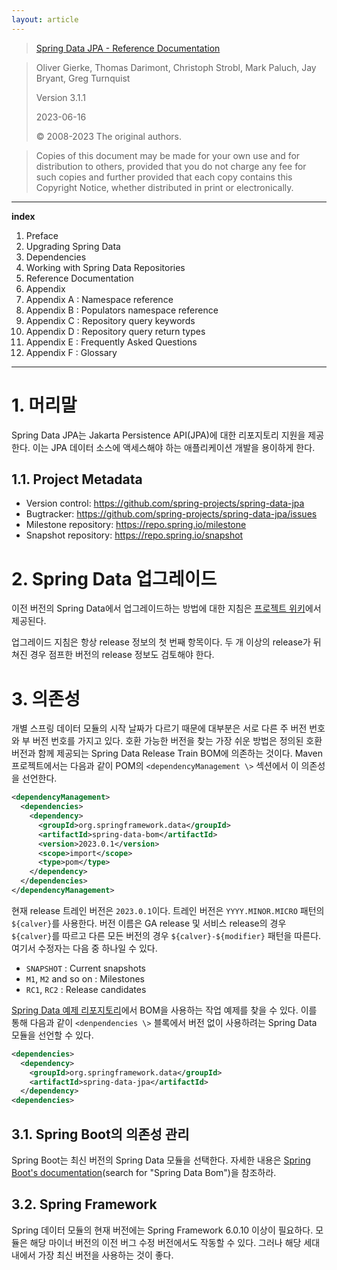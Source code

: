 ```yaml
---
layout: article
---
```


> [Spring Data JPA - Reference Documentation](https://docs.spring.io/spring-data/jpa/docs/current/reference/html/)

> Oliver Gierke, Thomas Darimont, Christoph Strobl, Mark Paluch, Jay Bryant, Greg Turnquist
>
> Version 3.1.1
>
> 2023-06-16
> 
> © 2008-2023 The original authors.

> Copies of this document may be made for your own use and for distribution to others, provided that you do not charge any fee for such copies and further provided that each copy contains this Copyright Notice, whether distributed in print or electronically.

---

**index**
1. Preface
2. Upgrading Spring Data
3. Dependencies
4. Working with Spring Data Repositories
5. Reference Documentation
6. Appendix
7. Appendix A : Namespace reference
8. Appendix B : Populators namespace reference
9. Appendix C : Repository query keywords
10. Appendix D : Repository query return types
11. Appendix E : Frequently Asked Questions
12. Appendix F : Glossary

---

# 1. 머리말

Spring Data JPA는 Jakarta Persistence API(JPA)에 대한 리포지토리 지원을 제공한다. 이는 JPA 데이터 소스에 액세스해야 하는 애플리케이션
개발을 용이하게 한다.

## 1.1. Project Metadata

- Version control: https://github.com/spring-projects/spring-data-jpa
- Bugtracker: https://github.com/spring-projects/spring-data-jpa/issues
- Milestone repository: https://repo.spring.io/milestone
- Snapshot repository: https://repo.spring.io/snapshot

# 2. Spring Data 업그레이드

이전 버전의 Spring Data에서 업그레이드하는 방법에 대한 지침은
[프로젝트 위키](https://github.com/spring-projects/spring-data-commons/wiki)에서 제공된다.

업그레이드 지침은 항상 release 정보의 첫 번째 항목이다. 두 개 이상의 release가 뒤쳐진 경우 점프한 버전의 release 정보도 검토해야 한다.

# 3. 의존성

개별 스프링 데이터 모듈의 시작 날짜가 다르기 때문에 대부분은 서로 다른 주 버전 번호와 부 버전 번호를 가지고 있다. 호환 가능한 버전을 찾는 가장 쉬운 방법은
정의된 호환 버전과 함께 제공되는 Spring Data Release Train BOM에 의존하는 것이다. Maven 프로젝트에서는 다음과 같이 POM의
`<dependencyManagement \>` 섹션에서 이 의존성을 선언한다.

```xml
<dependencyManagement>
  <dependencies>
    <dependency>
      <groupId>org.springframework.data</groupId>
      <artifactId>spring-data-bom</artifactId>
      <version>2023.0.1</version>
      <scope>import</scope>
      <type>pom</type>
    </dependency>
  </dependencies>
</dependencyManagement>
```

현재 release 트레인 버전은 `2023.0.1`이다. 트레인 버전은 `YYYY.MINOR.MICRO` 패턴의 `${calver}`를 사용한다. 버전 이름은 GA release 및
서비스 release의 경우 `${calver}`를 따르고 다른 모든 버전의 경우 `${calver}-${modifier}` 패턴을 따른다. 여기서 수정자는 다음 중 하나일 수 있다.

- `SNAPSHOT` : Current snapshots
- `M1`, `M2` and so on : Milestones
- `RC1`, `RC2` : Release candidates

[Spring Data 예제 리포지토리](https://github.com/spring-projects/spring-data-examples/tree/main/bom)에서 BOM을 사용하는 작업 예제를
찾을 수 있다. 이를 통해 다음과 같이 `<denpendencies \>` 블록에서 버전 없이 사용하려는 Spring Data 모듈을 선언할 수 있다.

```xml
<dependencies>
  <dependency>
    <groupId>org.springframework.data</groupId>
    <artifactId>spring-data-jpa</artifactId>
  </dependency>
<dependencies>
```

## 3.1. Spring Boot의 의존성 관리

Spring Boot는 최신 버전의 Spring Data 모듈을 선택한다. 자세한 내용은 [Spring Boot's documentation](https://docs.spring.io/spring-boot/docs/current/reference/html/dependency-versions.html#appendix.dependency-versions.properties)(search for "Spring Data Bom")을
참조하라.

## 3.2. Spring Framework

Spring 데이터 모듈의 현재 버전에는 Spring Framework 6.0.10 이상이 필요하다. 모듈은 해당 마이너 버전의 이전 버그 수정 버전에서도 작동할 수 있다.
그러나 해당 세대 내에서 가장 최신 버전을 사용하는 것이 좋다.


